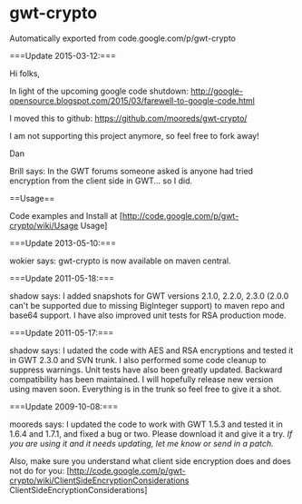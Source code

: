 # gwt-crypto
Automatically exported from code.google.com/p/gwt-crypto

===Update 2015-03-12:===

Hi folks,

In light of the upcoming google code shutdown: http://google-opensource.blogspot.com/2015/03/farewell-to-google-code.html

I moved this to github: https://github.com/mooreds/gwt-crypto/

I am not supporting this project anymore, so feel free to fork away!

Dan




Brill says: In the GWT forums someone asked is anyone had tried encryption from the client side in GWT... so I did. 

==Usage==

Code examples and Install at [http://code.google.com/p/gwt-crypto/wiki/Usage Usage]

===Update 2013-05-10:===

wokier says: gwt-crypto is now available on maven central.

===Update 2011-05-18:===

shadow says: I added snapshots for GWT versions 2.1.0, 2.2.0, 2.3.0 (2.0.0 can't be supported due to missing BigInteger support) to maven repo and base64 support. I have also improved unit tests for RSA production mode.

===Update 2011-05-17:===

shadow says: I udated the code with AES and RSA encryptions and tested it in GWT 2.3.0 and SVN trunk. I also performed some code cleanup to suppress warnings. Unit tests have also been greatly updated. Backward compatibility has been maintained. I will hopefully release new version using maven soon. Everything is in the trunk so feel free to give it a shot.

===Update 2009-10-08:===

mooreds says: I updated the code to work with GWT 1.5.3 and tested it in 1.6.4 and 1.7.1, and fixed a bug or two.  Please download it and give it a try.  _If you are using it and it needs updating, let me know or send in a patch._  

Also, make sure you understand what client side encryption does and does not do for you:  [http://code.google.com/p/gwt-crypto/wiki/ClientSideEncryptionConsiderations ClientSideEncryptionConsiderations]
